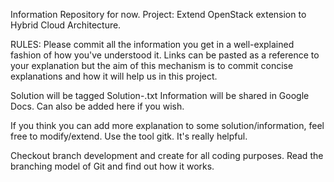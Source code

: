 Information Repository for now. Project: Extend OpenStack extension to Hybrid Cloud Architecture.

RULES: Please commit all the information you get in a well-explained fashion of how you've understood it. 
Links can be pasted as a reference to your explanation but the aim of this mechanism is to commit concise explanations and how it will help us in this project.

Solution will be tagged Solution-<brief Title>.txt
Information will be shared in Google Docs. Can also be added here if you wish.

If you think you can add more explanation to some solution/information, feel free to modify/extend. Use the tool gitk. It's really helpful.

Checkout branch development and create for all coding purposes. Read the branching model of Git and find out how it works.
